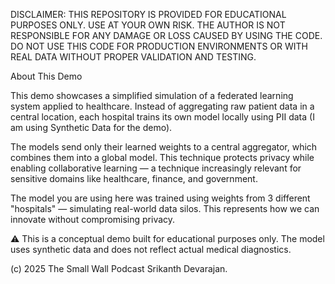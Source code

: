 
DISCLAIMER: THIS REPOSITORY IS PROVIDED FOR EDUCATIONAL PURPOSES ONLY. USE AT YOUR OWN RISK. THE AUTHOR IS 
NOT RESPONSIBLE FOR ANY DAMAGE OR LOSS CAUSED BY USING THE CODE. DO NOT USE THIS CODE FOR PRODUCTION ENVIRONMENTS 
OR WITH REAL DATA WITHOUT PROPER VALIDATION AND TESTING.

About This Demo

This demo showcases a simplified simulation of a federated learning system applied to healthcare. Instead of aggregating raw patient data in a central location, each hospital 
trains its own model locally using PII data (I am using Synthetic Data for the demo).

The models send only their learned weights to a central aggregator, which combines them into a global model. This technique protects privacy while enabling collaborative learning — 
a technique increasingly relevant for sensitive domains like healthcare, finance, and government.

The model you are using here was trained using weights from 3 different "hospitals" — simulating real-world data silos. This represents how we can innovate without compromising privacy.

⚠️ This is a conceptual demo built for educational purposes only. The model uses synthetic data and does not reflect actual medical diagnostics.


(c) 2025 The Small Wall Podcast Srikanth Devarajan. 
